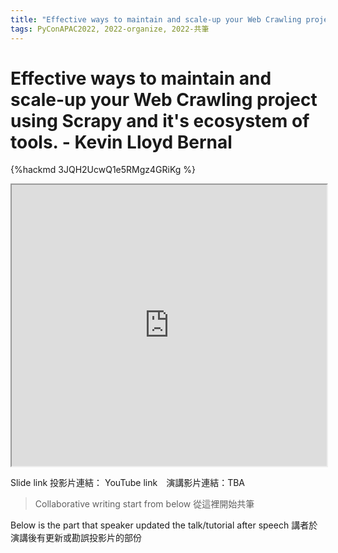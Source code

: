 ```yaml
---
title: "Effective ways to maintain and scale-up your Web Crawling project using Scrapy and it's ecosystem of tools. - Kevin Lloyd Bernal"
tags: PyConAPAC2022, 2022-organize, 2022-共筆
---
```


# Effective ways to maintain and scale-up your Web Crawling project using Scrapy and it's ecosystem of tools. - Kevin Lloyd Bernal

{%hackmd 3JQH2UcwQ1e5RMgz4GRiKg %}

<iframe src=https://app.sli.do/event/6DJ5vhaAUaAP3as8m7vcnw height=450 width=100%></iframe>


Slide link 投影片連結：
YouTube link　演講影片連結：TBA

> Collaborative writing start from below 
> 從這裡開始共筆 

Below is the part that speaker updated the talk/tutorial after speech
講者於演講後有更新或勘誤投影片的部份